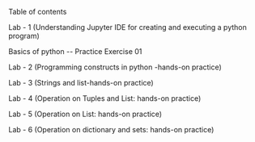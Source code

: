 Table of contents

Lab - 1 (Understanding Jupyter IDE for creating and executing a python program)

Basics of python -- Practice Exercise 01

Lab - 2 (Programming constructs in python -hands-on practice)

Lab - 3 (Strings and list-hands-on practice)

Lab - 4 (Operation on Tuples and List: hands-on practice)

Lab - 5 (Operation on List: hands-on practice)

Lab - 6 (Operation on dictionary and sets: hands-on practice)
